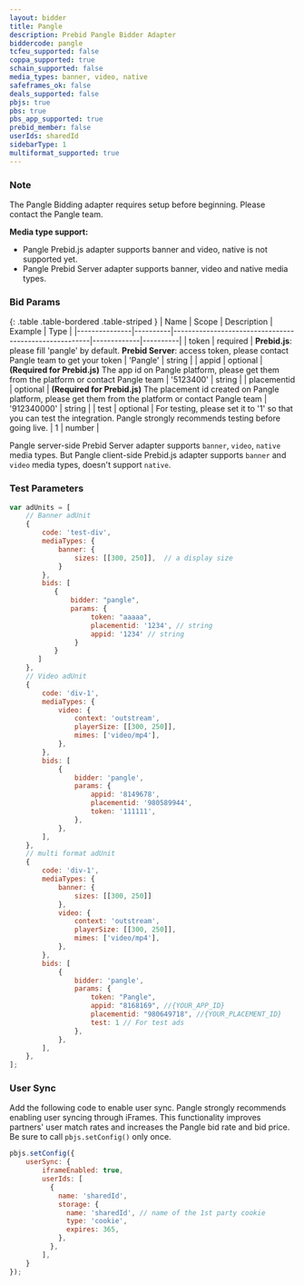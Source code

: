 ```yaml
---
layout: bidder
title: Pangle
description: Prebid Pangle Bidder Adapter
biddercode: pangle
tcfeu_supported: false
coppa_supported: true
schain_supported: false
media_types: banner, video, native
safeframes_ok: false
deals_supported: false
pbjs: true
pbs: true
pbs_app_supported: true
prebid_member: false
userIds: sharedId
sidebarType: 1
multiformat_supported: true
---
```


### Note

The Pangle Bidding adapter requires setup before beginning. Please contact the Pangle team.

**Media type support:**
* Pangle Prebid.js adapter supports banner and video, native is not supported yet.
* Pangle Prebid Server adapter supports banner, video and native media types. 

### Bid Params

{: .table .table-bordered .table-striped }
| Name          | Scope    | Description                                           | Example     | Type     |
|---------------|----------|-------------------------------------------------------|-------------|----------|
| token         | required | **Prebid.js**: please fill 'pangle' by default. **Prebid Server**: access token, please contact Pangle team to get your token   | 'Pangle'   | string   |
| appid         | optional | **(Required for Prebid.js)** The app id on Pangle platform, please get them from the platform or contact Pangle team | '5123400'   | string   |
| placementid   | optional | **(Required for Prebid.js)** The placement id created on Pangle platform, please get them from the platform or contact Pangle team | '912340000' | string   |
| test          | optional | For testing, please set it to '1' so that you can test the integration. Pangle strongly recommends testing before going live.            |  1          | number   |

Pangle server-side Prebid Server adapter supports `banner`, `video`, `native` media types. But Pangle client-side Prebid.js adapter supports `banner` and `video` media types, doesn't support `native`.

### Test Parameters

```javascript
var adUnits = [
    // Banner adUnit
    {
        code: 'test-div',
        mediaTypes: {
            banner: {
                sizes: [[300, 250]],  // a display size
            }
        },
        bids: [
           {
               bidder: "pangle",
               params: {
                    token: "aaaaa",
                    placementid: '1234', // string 
                    appid: '1234' // string 
                }
           }
       ]
    },
    // Video adUnit
    {
        code: 'div-1',
        mediaTypes: {
            video: {
                context: 'outstream',
                playerSize: [[300, 250]],
                mimes: ['video/mp4'],
            },
        },
        bids: [
            {
                bidder: 'pangle',
                params: {
                    appid: '8149678',
                    placementid: '980589944',
                    token: '111111',
                },
            },
        ],
    },
    // multi format adUnit
    {
        code: 'div-1',
        mediaTypes: {
            banner: {
                sizes: [[300, 250]]
            },
            video: {
                context: 'outstream',
                playerSize: [[300, 250]],
                mimes: ['video/mp4'],
            },
        },
        bids: [
            {
                bidder: 'pangle',
                params: {
                    token: "Pangle",
                    appid: "8168169", //{YOUR_APP_ID}
                    placementid: "980649718", //{YOUR_PLACEMENT_ID}
                    test: 1 // For test ads
                },
            },
        ],
    },
];
```

### User Sync

Add the following code to enable user sync. Pangle strongly recommends enabling user syncing through iFrames. This functionality improves partners' user match rates and increases the Pangle bid rate and bid price. Be sure to call `pbjs.setConfig()` only once.

```javascript
pbjs.setConfig({
    userSync: {
        iframeEnabled: true,
        userIds: [
          {
            name: 'sharedId',
            storage: {
              name: 'sharedId', // name of the 1st party cookie
              type: 'cookie',
              expires: 365,
            },
          },
        ],
    }
});
```
